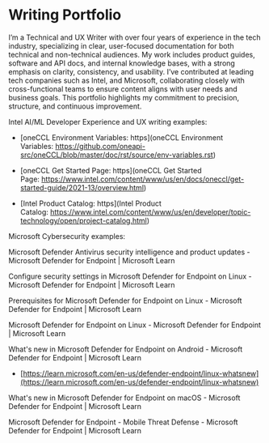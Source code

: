 # Writing Portfolio

I’m a Technical and UX Writer with over four years of experience in the tech industry, specializing in clear, user-focused documentation for both technical and non-technical audiences. My work includes product guides, software and API docs, and internal knowledge bases, with a strong emphasis on clarity, consistency, and usability. I’ve contributed at leading tech companies such as Intel, and Microsoft, collaborating closely with cross-functional teams to ensure content aligns with user needs and business goals. This portfolio highlights my commitment to precision, structure, and continuous improvement.

Intel AI/ML Developer Experience and UX writing examples:

- [oneCCL Environment Variables: https](oneCCL Environment Variables: https://github.com/oneapi-src/oneCCL/blob/master/doc/rst/source/env-variables.rst)

- [oneCCL Get Started Page: https](oneCCL Get Started Page: https://www.intel.com/content/www/us/en/docs/oneccl/get-started-guide/2021-13/overview.html)

- [Intel Product Catalog: https](Intel Product Catalog: https://www.intel.com/content/www/us/en/developer/topic-technology/open/project-catalog.html)

Microsoft Cybersecurity examples:

Microsoft Defender Antivirus security intelligence and product updates - Microsoft Defender for Endpoint | Microsoft Learn

Configure security settings in Microsoft Defender for Endpoint on Linux - Microsoft Defender for Endpoint | Microsoft Learn

Prerequisites for Microsoft Defender for Endpoint on Linux - Microsoft Defender for Endpoint | Microsoft Learn

Microsoft Defender for Endpoint on Linux - Microsoft Defender for Endpoint | Microsoft Learn

What's new in Microsoft Defender for Endpoint on Android - Microsoft Defender for Endpoint | Microsoft Learn

- [https://learn.microsoft.com/en-us/defender-endpoint/linux-whatsnew](https://learn.microsoft.com/en-us/defender-endpoint/linux-whatsnew)

What's new in Microsoft Defender for Endpoint on macOS - Microsoft Defender for Endpoint | Microsoft Learn

Microsoft Defender for Endpoint - Mobile Threat Defense - Microsoft Defender for Endpoint | Microsoft Learn
